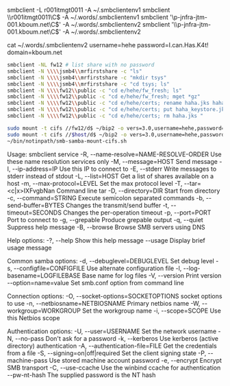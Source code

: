 smbclient -L r001itmgt0011 -A ~/.smbclientenv1
smbclient \\\\r001itmgt0011\\C$ -A ~/.words/.smbclientenv1
smbclient '\\p-jnfra-jtm-001.kboum.net\C$' -A ~/.words/.smbclientenv2
smbclient '\\p-jnfra-jtm-001.kboum.net\C$' -A ~/.words/.smbclientenv2


cat ~/.words/.smbclientenv2
username=hehe
password=I.can.Has.K4t!
domain=kboum.net

```sh
smbclient -NL fw12 # list share with no password
smbclient -N \\\\jsmb4\\mrfirstshare -c "ls"
smbclient -N \\\\jsmb4\\mrfirstshare -c "mkdir tsys"
smbclient -N \\\\jsmb4\\mrfirstshare -c "cd tsys; ls"
smbclient -N \\\\fw12\\public -c "cd e/hehe/fw_fresh; ls"
smbclient -N \\\\fw12\\public -c "cd e/hehe/fw_fresh; mget *gz"
smbclient -N \\\\fw12\\public -c "cd e/hehe/certs; rename haha.jks haha.jks-until-2021"
smbclient -N \\\\fw12\\public -c "cd e/hehe/certs; put haha_keystore.jks haha.jks "
smbclient -N \\\\fw12\\public -c "cd e/hehe/certs; rm haha.jks "

sudo mount -t cifs //fw12/d$ ~/bip2 -o vers=3.0,username=hehe,password=$(gtk-decrypt ~/.mypassword),domain=mydomain
sudo mount -t cifs //$host/d$ ~/bip2 -o vers=3.0,username=hehe,password=$(gtk-decrypt ~/.mypassword),domain=mydomain
~/bin/notinpath/smb-samba-mount-cifs.sh
```

Usage: smbclient service <password>
  -R, --name-resolve=NAME-RESOLVE-ORDER     Use these name resolution services
                                            only
  -M, --message=HOST                        Send message
  -I, --ip-address=IP                       Use this IP to connect to
  -E, --stderr                              Write messages to stderr instead
                                            of stdout
  -L, --list=HOST                           Get a list of shares available on
                                            a host
  -m, --max-protocol=LEVEL                  Set the max protocol level
  -T, --tar=<c|x>IXFvgbNan                  Command line tar
  -D, --directory=DIR                       Start from directory
  -c, --command=STRING                      Execute semicolon separated
                                            commands
  -b, --send-buffer=BYTES                   Changes the transmit/send buffer
  -t, --timeout=SECONDS                     Changes the per-operation timeout
  -p, --port=PORT                           Port to connect to
  -g, --grepable                            Produce grepable output
  -q, --quiet                               Suppress help message
  -B, --browse                              Browse SMB servers using DNS

Help options:
  -?, --help                                Show this help message
      --usage                               Display brief usage message

Common samba options:
  -d, --debuglevel=DEBUGLEVEL               Set debug level
  -s, --configfile=CONFIGFILE               Use alternate configuration file
  -l, --log-basename=LOGFILEBASE            Base name for log files
  -V, --version                             Print version
      --option=name=value                   Set smb.conf option from command
                                            line

Connection options:
  -O, --socket-options=SOCKETOPTIONS        socket options to use
  -n, --netbiosname=NETBIOSNAME             Primary netbios name
  -W, --workgroup=WORKGROUP                 Set the workgroup name
  -i, --scope=SCOPE                         Use this Netbios scope

Authentication options:
  -U, --user=USERNAME                       Set the network username
  -N, --no-pass                             Don't ask for a password
  -k, --kerberos                            Use kerberos (active directory)
                                            authentication
  -A, --authentication-file=FILE            Get the credentials from a file
  -S, --signing=on|off|required             Set the client signing state
  -P, --machine-pass                        Use stored machine account password
  -e, --encrypt                             Encrypt SMB transport
  -C, --use-ccache                          Use the winbind ccache for
                                            authentication
      --pw-nt-hash                          The supplied password is the NT
                                            hash
